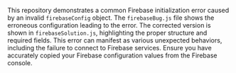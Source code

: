 This repository demonstrates a common Firebase initialization error caused by an invalid `firebaseConfig` object. The `firebaseBug.js` file shows the erroneous configuration leading to the error. The corrected version is shown in `firebaseSolution.js`, highlighting the proper structure and required fields.  This error can manifest as various unexpected behaviors, including the failure to connect to Firebase services. Ensure you have accurately copied your Firebase configuration values from the Firebase console.